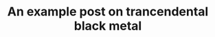 ---
title: An example post on trancendental black metal
tags: [Music, Liturgy, Aesthetica]
style: 
color: blue
description: Liturgy's Aesthetica is a prime example of trancendental black metal. But what does that actually mean?
---